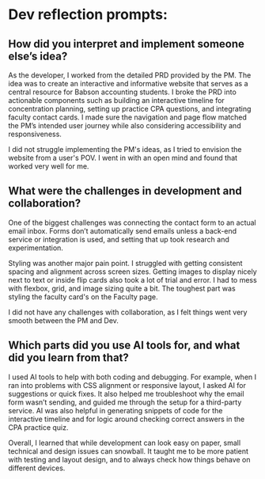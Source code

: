 # Dev reflection prompts:

## How did you interpret and implement someone else’s idea?

As the developer, I worked from the detailed PRD provided by the PM. The idea was to create an interactive and informative website that serves as a central resource for Babson accounting students. I broke the PRD into actionable components such as building an interactive timeline for concentration planning, setting up practice CPA questions, and integrating faculty contact cards. I made sure the navigation and page flow matched the PM’s intended user journey while also considering accessibility and responsiveness.

I did not struggle implementing the PM's ideas, as I tried to envision the website from a user's POV. I went in with an open mind and found that worked very well for me. 

## What were the challenges in development and collaboration?

One of the biggest challenges was connecting the contact form to an actual email inbox. Forms don’t automatically send emails unless a back-end service or integration is used, and setting that up took research and experimentation. 

Styling was another major pain point. I struggled with getting consistent spacing and alignment across screen sizes. Getting images to display nicely next to text or inside flip cards also took a lot of trial and error. I had to mess with flexbox, grid, and image sizing quite a bit. The toughest part was styling the faculty card's on the Faculty page. 

I did not have any challenges with collaboration, as I felt things went very smooth between the PM and Dev. 

## Which parts did you use AI tools for, and what did you learn from that?

I used AI tools to help with both coding and debugging. For example, when I ran into problems with CSS alignment or responsive layout, I asked AI for suggestions or quick fixes. It also helped me troubleshoot why the email form wasn’t sending, and guided me through the setup for a third-party service. AI was also helpful in generating snippets of code for the interactive timeline and for logic around checking correct answers in the CPA practice quiz.

Overall, I learned that while development can look easy on paper, small technical and design issues can snowball. It taught me to be more patient with testing and layout design, and to always check how things behave on different devices.